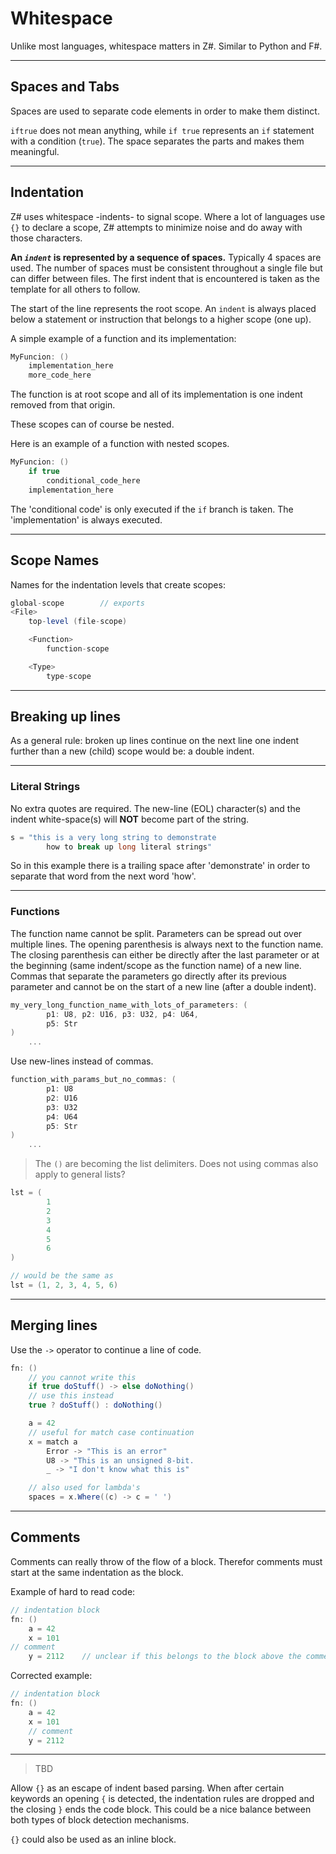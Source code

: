 # Whitespace

Unlike most languages, whitespace matters in Z#. Similar to Python and F#.

---

## Spaces and Tabs

Spaces are used to separate code elements in order to make them distinct.

`iftrue` does not mean anything, while `if true` represents an `if` statement with a condition (`true`). The space separates the parts and makes them meaningful.

---

## Indentation

Z# uses whitespace -indents- to signal scope. Where a lot of languages use `{}` to declare a scope, Z# attempts to minimize noise and do away with those characters.

**An _`indent`_ is represented by a sequence of spaces.**
Typically 4 spaces are used. The number of spaces must be consistent throughout a single file but can differ between files. The first indent that is encountered is taken as the template for all others to follow.

The start of the line represents the root scope. An `indent` is always placed below a statement or instruction that belongs to a higher scope (one up).

A simple example of a function and its implementation:

```C#
MyFuncion: ()
    implementation_here
    more_code_here
```

The function is at root scope and all of its implementation is one indent removed from that origin.

These scopes can of course be nested.

Here is an example of a function with nested scopes.

```C#
MyFuncion: ()
    if true
        conditional_code_here
    implementation_here
```

The 'conditional code' is only executed if the `if` branch is taken. The 'implementation' is always executed.

---

## Scope Names

Names for the indentation levels that create scopes:

```C#
global-scope        // exports
<File>
    top-level (file-scope)

    <Function>
        function-scope

    <Type>
        type-scope
```

---

## Breaking up lines

As a general rule: broken up lines continue on the next line one indent further than a new (child) scope would be: a double indent.

---

### Literal Strings

No extra quotes are required. The new-line (EOL) character(s) and the indent white-space(s) will **NOT** become part of the string.

```C#
s = "this is a very long string to demonstrate
        how to break up long literal strings"
```

So in this example there is a trailing space after 'demonstrate' in order to separate that word from the next word 'how'.

---

### Functions

The function name cannot be split. Parameters can be spread out over multiple lines. The opening parenthesis is always next to the function name. The closing parenthesis can either be directly after the last parameter or at the beginning (same indent/scope as the function name) of a new line. Commas that separate the parameters go directly after its previous parameter and cannot be on the start of a new line (after a double indent).

```C#
my_very_long_function_name_with_lots_of_parameters: (
        p1: U8, p2: U16, p3: U32, p4: U64,
        p5: Str
)
    ...
```

Use new-lines instead of commas.

```C#
function_with_params_but_no_commas: (
        p1: U8
        p2: U16
        p3: U32
        p4: U64
        p5: Str
)
    ...
```

> The `()` are becoming the list delimiters. Does not using commas also apply to general lists?

```csharp
lst = (
        1
        2
        3
        4
        5
        6
)

// would be the same as
lst = (1, 2, 3, 4, 5, 6)
```

---

## Merging lines

Use the `->` operator to continue a line of code.

```csharp
fn: ()
    // you cannot write this
    if true doStuff() -> else doNothing()
    // use this instead
    true ? doStuff() : doNothing()

    a = 42
    // useful for match case continuation
    x = match a
        Error -> "This is an error"
        U8 -> "This is an unsigned 8-bit.
        _ -> "I don't know what this is"

    // also used for lambda's
    spaces = x.Where((c) -> c = ' ')
```

---

## Comments

Comments can really throw of the flow of a block. Therefor comments must start at the same indentation as the block.

Example of hard to read code:

```csharp
// indentation block
fn: ()
    a = 42
    x = 101
// comment
    y = 2112    // unclear if this belongs to the block above the comment
```

Corrected example:

```csharp
// indentation block
fn: ()
    a = 42
    x = 101
    // comment
    y = 2112
```

---

> TBD

Allow `{}` as an escape of indent based parsing.
When after certain keywords an opening `{` is detected, the indentation rules are dropped and the closing `}` ends the code block.
This could be a nice balance between both types of block detection mechanisms.

`{}` could also be used as an inline block.
